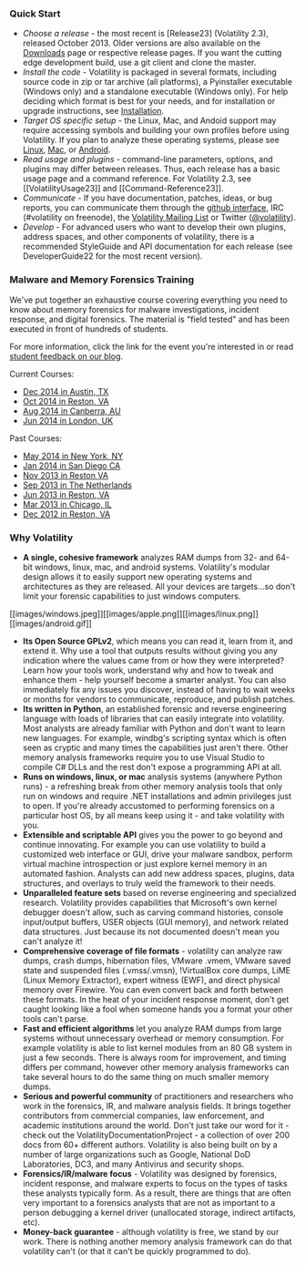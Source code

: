 ### Quick Start

 * *Choose a release* - the most recent is [Release23] (Volatility 2.3), released October 2013. Older versions are also available on the [Downloads](http://www.volatilityfoundation.org/#!releases/component_71401) page or respective release pages. If you want the cutting edge development build, use a git client and clone the master.
 * *Install the code* - Volatility is packaged in several formats, including source code in zip or tar archive (all platforms), a Pyinstaller executable (Windows only) and a standalone executable (Windows only). For help deciding which format is best for your needs, and for installation or upgrade instructions, see [Installation](Installation).
 * *Target OS specific setup* - the Linux, Mac, and Andoid support may require accessing symbols and building your own profiles before using Volatility. If you plan to analyze these operating systems, please see [Linux](Linux), [Mac](Mac), or [Android](Android).
 * *Read usage and plugins* - command-line parameters, options, and plugins may differ between releases. Thus, each release has a basic usage page and a command reference. For Volatility 2.3, see [[VolatilityUsage23]] and [[Command-Reference23]]. 
 * *Communicate* - If you have documentation, patches, ideas, or bug reports, you can communicate them through the  [github interface](https://github.com/volatilityfoundation/volatility/issues), IRC (#volatility on freenode), the [Volatility Mailing List](http://lists.volatilesystems.com/mailman/listinfo) or Twitter ([@volatility](https://twitter.com/volatility)). 
 * *Develop* - For advanced users who want to develop their own plugins, address spaces, and other components of volatility, there is a recommended StyleGuide and API documentation for each release (see DeveloperGuide22 for the most recent version).

### Malware and Memory Forensics Training 

We've put together an exhaustive course covering everything you need to know about memory forensics for malware investigations, incident response, and digital forensics. The material is "field tested" and has been executed in front of hundreds of students.

For more information, click the link for the event you're interested in or read [student feedback on our blog](http://www.memoryanalysis.net/#!testimonials/c1dos).

Current Courses:

* [Dec 2014 in Austin, TX](http://www.memoryanalysis.net/#!New-Event-in-Austin-TX-December-8th---12th-2014/c1zo4/EF551588-9E8A-4036-B5B5-4E4B5D4A4D66)
* [Oct 2014 in Reston, VA](http://www.memoryanalysis.net/#!New-Event-in-Reston-VA-October-6th---10th-2014/c1zo4/FE9134FC-B2E4-47AF-A2F1-D3899840A4B7)
* [Aug 2014 in Canberra, AU](http://www.memoryanalysis.net/#!New-Event-in-Canberra-AU-August-25th---29th-2014/c1zo4/5F514FDF-F43B-415D-9053-84E9A5E3FE3A)
* [Jun 2014 in London, UK](http://www.memoryanalysis.net/#!New-Event-in-London-UK-June-9th---13th-2014/c1zo4/0BB86C58-D266-4A49-B503-5EA917057394)

Past Courses:

* [May 2014 in New York, NY](http://www.memoryanalysis.net/#!New-Event-in-New-York-NY-May-5th---9th-2014/c1zo4/1)
* [Jan 2014 in San Diego CA](http://volatility-labs.blogspot.com/2013/09/2014-malware-and-memory-forensics.html)
* [Nov 2013 in Reston VA](http://volatility-labs.blogspot.com/2013/06/memory-forensics-training-reston-va.html)
* [Sep 2013 in The Netherlands](http://volatility-labs.blogspot.com/2013/04/memory-forensics-training-netherlands.html)
* [Jun 2013 in Reston, VA](http://volatility-labs.blogspot.com/2013/03/official-training-by-volatility.html)
* [Mar 2013 in Chicago, IL](http://volatility-labs.blogspot.com/2013/01/windows-malware-and-memory-forensics.html)
* [Dec 2012 in Reston, VA](http://volatility-labs.blogspot.com/2012/11/windows-memory-forensics-training-for.html)

### Why Volatility

  * **A single, cohesive framework** analyzes RAM dumps from 32- and 64-bit windows, linux, mac, and android systems. Volatility's modular design allows it to easily support new operating systems and architectures as they are released. All your devices are targets...so don't limit your forensic capabilities to just windows computers. 


[[images/windows.jpeg]][[images/apple.png]][[images/linux.png]][[images/android.gif]]

  * **Its Open Source GPLv2**, which means you can read it, learn from it, and extend it. Why use a tool that outputs results without giving you any indication where the values came from or how they were interpreted? Learn how your tools work, understand why and how to tweak and enhance them - help yourself become a smarter analyst. You can also immediately fix any issues you discover, instead of having to wait weeks or months for vendors to communicate, reproduce, and publish patches.
  * **Its written in Python**, an established forensic and reverse engineering language with loads of libraries that can easily integrate into volatility. Most analysts are already familiar with Python and don't want to learn new languages. For example, windbg's scripting syntax which is often seen as cryptic and many times the capabilities just aren't there. Other memory analysis frameworks require you to use Visual Studio to compile C# DLLs and the rest don't expose a programming API at all.  
  * **Runs on windows, linux, or mac** analysis systems (anywhere Python runs) - a refreshing break from other memory analysis tools that only run on windows and require .NET installations and admin privileges just to open. If you're already accustomed to performing forensics on a particular host OS, by all means keep using it - and take volatility with you. 
  * **Extensible and scriptable API** gives you the power to go beyond and continue innovating. For example you can use volatility to build a customized web interface or GUI, drive your malware sandbox, perform virtual machine introspection or just explore kernel memory in an automated fashion. Analysts can add new address spaces, plugins, data structures, and overlays to truly weld the framework to their needs. 
  * **Unparalleled feature sets** based on reverse engineering and specialized research. Volatility provides capabilities that Microsoft's own kernel debugger doesn't allow, such as carving command histories, console input/output buffers, USER objects (GUI memory), and network related data structures. Just because its not documented doesn't mean you can't analyze it! 
  * **Comprehensive coverage of file formats** - volatility can analyze raw dumps, crash dumps, hibernation files, VMware .vmem, VMware saved state and suspended files (.vmss/.vmsn), !VirtualBox core dumps, LiME (Linux Memory Extractor), expert witness (EWF), and direct physical memory over Firewire. You can even convert back and forth between these formats. In the heat of your incident response moment, don't get caught looking like a fool when someone hands you a format your other tools can't parse. 
  * **Fast and efficient algorithms** let you analyze RAM dumps from large systems without unnecessary overhead or memory consumption. For example volatility is able to list kernel modules from an 80 GB system in just a few seconds. There is always room for improvement, and timing differs per command, however other memory analysis frameworks can take several hours to do the same thing on much smaller memory dumps.
  * **Serious and powerful community** of practitioners and researchers who work in the forensics, IR, and malware analysis fields. It brings together contributors from commercial companies, law enforcement, and academic institutions around the world. Don't just take our word for it - check out the VolatilityDocumentationProject - a collection of over 200 docs from 60+ different authors. Volatility is also being built on by a number of large organizations such as Google, National DoD Laboratories, DC3, and many Antivirus and security shops.
  * **Forensics/IR/malware focus** - Volatility was designed by forensics, incident response, and malware experts to focus on the types of tasks these analysts typically form. As a result, there are things that are often very important to a forensics analysts that are not as important to a person debugging a kernel driver (unallocated storage, indirect artifacts, etc). 
  * **Money-back guarantee** - although volatility is free, we stand by our work. There is nothing another memory analysis framework can do that volatility can't (or that it can't be quickly programmed to do).
